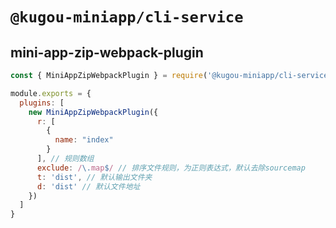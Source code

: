 # `@kugou-miniapp/cli-service`


## mini-app-zip-webpack-plugin

```javascript
const { MiniAppZipWebpackPlugin } = require('@kugou-miniapp/cli-service')

module.exports = {
  plugins: [
    new MiniAppZipWebpackPlugin({
      r: [
        {
          name: "index"
        }
      ], // 规则数组
      exclude: /\.map$/ // 排序文件规则，为正则表达式，默认去除sourcemap
      t: 'dist', // 默认输出文件夹
      d: 'dist' // 默认文件地址
    })
  ]
}
```
